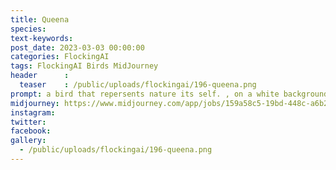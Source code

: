 ```yaml
---
title: Queena
species: 
text-keywords: 
post_date: 2023-03-03 00:00:00
categories: FlockingAI
tags: FlockingAI Birds MidJourney 
header      :
  teaser    : /public/uploads/flockingai/196-queena.png
prompt: a bird that repersents nature its self. , on a white background
midjourney: https://www.midjourney.com/app/jobs/159a58c5-19bd-448c-a6b2-e8a3ce87b3f3
instagram: 
twitter: 
facebook: 
gallery: 
  - /public/uploads/flockingai/196-queena.png
---
```


